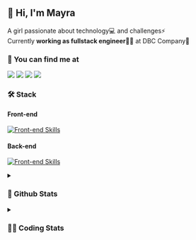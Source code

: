 ## 👋 Hi, I'm Mayra

A girl passionate about technology💻 and challenges⚡  
Currently **working as fullstack engineer**👩‍💻 at DBC Company🚀   

### 💬 You can find me at

<a href="https://mayra.dev" target="_blank" rel="noopener"><img src="https://img.shields.io/badge/-mayra.dev-005FED?style=flat&logo=Google-chrome&logoColor=white"/></a>
<a href="https://linkedin.com/in/mayraamaral" target="_blank" rel="noopener"><img src="https://img.shields.io/badge/-/mayraamaral-0077B5?style=flat&logo=Linkedin&logoColor=white"/></a>
<a href="mailto:mayra@mayra.dev" target="_blank" rel="noopener"><img src="https://img.shields.io/badge/-mayra@mayra.dev-D14836?style=flat&logo=Gmail&logoColor=white"/></a>
<a href="" target="_blank" rel="noopener"><img src="https://img.shields.io/badge/-mayraamaral-7289DA?style=flat&logo=Discord&logoColor=white"/></a>

### 🛠️ Stack
#### Front-end

[![Front-end Skills](https://skillicons.dev/icons?i=react,next,redux,styledcomponents,html,css,sass,js,ts,figma)](https://skillicons.dev)
#### Back-end

[![Front-end Skills](https://skillicons.dev/icons?i=java,spring,postgres,git,linux,bash,nodejs,docker,jenkins)](https://skillicons.dev)


<details>
    <summary><h3>📌 Github Stats</h3></summary>
    <div align="center">
        <table>
      <td><img height="160em" src="https://github-readme-stats.vercel.app/api?username=mayraamaral&show_icons=true&theme=algolia&hide_border=true&hide=stars&count_private=true" alt="Readme stats"></td>
      <td><img height="160em" src="https://github-readme-stats.vercel.app/api/top-langs/?username=mayraamaral&&layout=compact&&theme=algolia&hide_border=true&langs_count=6" alt="Language stats"></td>
       </table>
  </div> 
    

  <p align="center">
    <img src="https://github-readme-streak-stats.herokuapp.com?user=mayraamaral&theme=dark&hide_border=true&date_format=j%20M%5B%20Y%5D&locale=pt-br&background=050F2C&ring=0195DD&fire=23AA7D&currStreakLabel=23AA7D" alt="Streak stats">
  </p> 
</details>

<details>
  <summary><h3>👩‍💻 Coding Stats</h3></summary>
  
  <!--START_SECTION:waka-->
![Code Time](http://img.shields.io/badge/Code%20Time-192%20hrs%2050%20mins-blue)

**🐱 My GitHub Data** 

> 📦 579.0 kB Used in GitHub's Storage 
 > 
> 🏆 6 Contributions in the Year 2024
 > 
> 🚫 Not Opted to Hire
 > 
> 📜 50 Public Repositories 
 > 
> 🔑 26 Private Repositories 
 > 
**I'm an Early 🐤** 

```text
🌞 Morning                315 commits         ███░░░░░░░░░░░░░░░░░░░░░░   12.06 % 
🌆 Daytime                1357 commits        █████████████░░░░░░░░░░░░   51.93 % 
🌃 Evening                804 commits         ████████░░░░░░░░░░░░░░░░░   30.77 % 
🌙 Night                  137 commits         █░░░░░░░░░░░░░░░░░░░░░░░░   05.24 % 
```
📅 **I'm Most Productive on Tuesday** 

```text
Monday                   469 commits         ████░░░░░░░░░░░░░░░░░░░░░   17.95 % 
Tuesday                  495 commits         █████░░░░░░░░░░░░░░░░░░░░   18.94 % 
Wednesday                349 commits         ███░░░░░░░░░░░░░░░░░░░░░░   13.36 % 
Thursday                 455 commits         ████░░░░░░░░░░░░░░░░░░░░░   17.41 % 
Friday                   433 commits         ████░░░░░░░░░░░░░░░░░░░░░   16.57 % 
Saturday                 133 commits         █░░░░░░░░░░░░░░░░░░░░░░░░   05.09 % 
Sunday                   279 commits         ███░░░░░░░░░░░░░░░░░░░░░░   10.68 % 
```


📊 **This Week I Spent My Time On** 

```text
🕑︎ Time Zone: America/Sao_Paulo

💬 Programming Languages: 
Java                     15 hrs 30 mins      ████████████████████████░   97.64 % 
Text                     14 mins             ░░░░░░░░░░░░░░░░░░░░░░░░░   01.49 % 
Other                    5 mins              ░░░░░░░░░░░░░░░░░░░░░░░░░   00.53 % 
JavaScript               2 mins              ░░░░░░░░░░░░░░░░░░░░░░░░░   00.29 % 
GitIgnore file           0 secs              ░░░░░░░░░░░░░░░░░░░░░░░░░   00.05 % 

🔥 Editors: 
IntelliJ                 13 hrs 35 mins      █████████████████████░░░░   85.63 % 
VS Code                  2 hrs 15 mins       ████░░░░░░░░░░░░░░░░░░░░░   14.20 % 
Intellijidea             1 min               ░░░░░░░░░░░░░░░░░░░░░░░░░   00.16 % 

💻 Operating System: 
Linux                    15 hrs 52 mins      █████████████████████████   100.00 % 
```

**I Mostly Code in Java** 

```text
Java                     129 repos           ███████░░░░░░░░░░░░░░░░░░   29.19 % 
JavaScript               100 repos           ██████░░░░░░░░░░░░░░░░░░░   22.62 % 
HTML                     94 repos            █████░░░░░░░░░░░░░░░░░░░░   21.27 % 
PLSQL                    1 repo              ░░░░░░░░░░░░░░░░░░░░░░░░░   00.23 % 
C#                       1 repo              ░░░░░░░░░░░░░░░░░░░░░░░░░   00.23 % 
```




 Last Updated on 07/01/2024 18:47:40 UTC
<!--END_SECTION:waka-->

</details>
